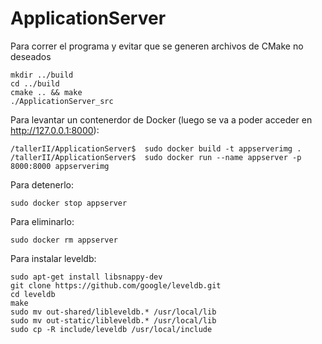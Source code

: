 # ApplicationServer

Para correr el programa y evitar que se generen archivos de CMake no deseados

```
mkdir ../build
cd ../build
cmake .. && make
./ApplicationServer_src
```

Para levantar un contenerdor de Docker (luego se va a poder acceder en http://127.0.0.1:8000):

```
/tallerII/ApplicationServer$  sudo docker build -t appserverimg .
/tallerII/ApplicationServer$  sudo docker run --name appserver -p 8000:8000 appserverimg
```

Para detenerlo:

```
sudo docker stop appserver
```

Para eliminarlo:

```
sudo docker rm appserver
```

Para instalar leveldb:

```
sudo apt-get install libsnappy-dev
git clone https://github.com/google/leveldb.git
cd leveldb
make
sudo mv out-shared/libleveldb.* /usr/local/lib
sudo mv out-static/libleveldb.* /usr/local/lib
sudo cp -R include/leveldb /usr/local/include
```
